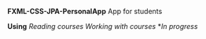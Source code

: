 **FXML-CSS-JPA-PersonalApp**
App for students

**Using**
*Reading courses*
*Working with courses*
**In progress*
